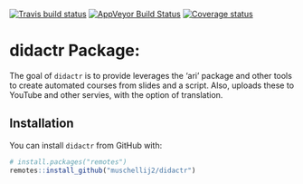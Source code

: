 
[![Travis build
status](https://travis-ci.com/muschellij2/didactr.svg?branch=master)](https://travis-ci.com/muschellij2/didactr)
[![AppVeyor Build
Status](https://ci.appveyor.com/api/projects/status/github/muschellij2/didactr?branch=master&svg=true)](https://ci.appveyor.com/project/muschellij2/didactr)
[![Coverage
status](https://coveralls.io/repos/github/muschellij2/didactr/badge.svg?branch=master)](https://coveralls.io/r/muschellij2/didactr?branch=master)
<!-- README.md is generated from README.Rmd. Please edit that file -->

# didactr Package:

The goal of `didactr` is to provide leverages the ‘ari’ package and
other tools to create automated courses from slides and a script. Also,
uploads these to YouTube and other servies, with the option of
translation.

## Installation

You can install `didactr` from GitHub with:

``` r
# install.packages("remotes")
remotes::install_github("muschellij2/didactr")
```
